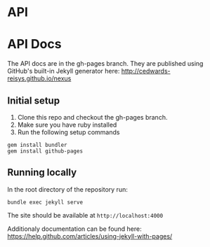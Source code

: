# API

# API Docs
The API docs are in the gh-pages branch.  They are published using GitHub's built-in Jekyll generator here: http://cedwards-reisys.github.io/nexus

## Initial setup
1. Clone this repo and checkout the gh-pages branch.
2. Make sure you have ruby installed
3. Run the following setup commands
```
gem install bundler
gem install github-pages
```

## Running locally
In the root directory of the repository run:
```
bundle exec jekyll serve
```
The site should be available at ```http://localhost:4000```

Additionaly documentation can be found here: https://help.github.com/articles/using-jekyll-with-pages/
